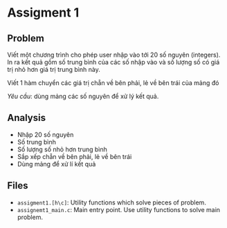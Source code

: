 # Assigment 1

## Problem

Viết một chương trình cho phép user nhập vào tới 20 số nguyên (integers). In ra 
kết quả gồm số trung bình của các số nhập vào và số lượng số có giá trị nhỏ hơn 
giá trị trung bình này.

Viết 1 hàm chuyển các giá trị chẵn về bên phải, lẻ về bên trái của mảng đó

*Yêu cầu*: dùng mảng các số nguyên để xử lý kết quả.

## Analysis

- Nhập 20 số nguyên
- Số trung bình
- Số lượng số nhỏ hơn trung bình
- Sắp xếp chẵn về bên phải, lẻ về bên trái
- Dùng mảng để xử lí kết quả

## Files

- `assigment1.[h\c]`: Utility functions which solve pieces of problem.
- `assignemt1_main.c`: Main entry point. Use utility functions to solve main 
problem.